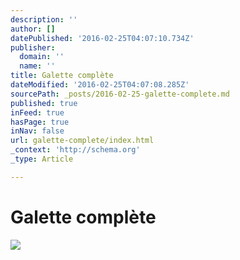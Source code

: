 ```yaml
---
description: ''
author: []
datePublished: '2016-02-25T04:07:10.734Z'
publisher:
  domain: ''
  name: ''
title: Galette complète
dateModified: '2016-02-25T04:07:08.285Z'
sourcePath: _posts/2016-02-25-galette-complete.md
published: true
inFeed: true
hasPage: true
inNav: false
url: galette-complete/index.html
_context: 'http://schema.org'
_type: Article

---
```

# Galette complète
![](https://the-grid-user-content.s3-us-west-2.amazonaws.com/5229587c-0b00-459c-9ec4-fc83fb11031c.png)